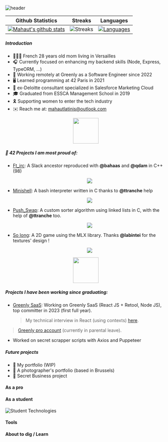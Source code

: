 ![header](https://capsule-render.vercel.app/api?type=waving&height=300&color=gradient&text=Mahaut%20Victoria%20Latinis&textBg=false&fontAlign=50&animation=fadeIn&fontColor=E9E9E9&fontSize=50&descAlign=50&section=header&reversal=false)

|Github Statistics|Streaks|Languages|
|-|-|-|
|[![Mahaut's github stats](https://github-readme-stats.vercel.app/api?username=mahautlatinis&show_icons=true&theme=apprentice&hide_title=true)](https://github.com/mahautlatinis)|![Streaks](https://github-readme-streak-stats.herokuapp.com/?user=mahautlatinis&theme=apprentice)|[![Languages](https://github-readme-stats.vercel.app/api/top-langs/?username=mahautlatinis&show_icons=true&theme=apprentice&layout=compact&hide_title=true)](https://github.com/mahautlatinis)

##### Introduction 

* 🙋🏻‍♀️ French 28 years old mom living in Versailles
* 🎧 Currently focused on enhancing my backend skills (Node, Express, TypeORM, ...)
* 💼 Working remotely at Greenly as a Software Engineer since 2022
* 🖥️ Learned programming at 42 Paris in 2021
* 🏢 ex-Deloitte consultant specialized in Salesforce Marketing Cloud
* 🎓 Graduated from ESSCA Management School in 2019
* 🎗️ Supporting women to enter the tech industry
* ✉️ Reach me at: mahautlatinis@outlook.com

<p align="center">
  <img src="https://upload.wikimedia.org/wikipedia/commons/thumb/8/8d/42_Logo.svg/langfr-560px-42_Logo.svg.png" width=80px height=80px />
</p>

##### 📁 42 Projects I am most proud of: 
* [Ft_irc](https://github.com/malatinipro/ft_irc): A Slack ancestor reproduced with **@bahaas** and **@qdam** in C++ (98)
    <p align="center">
      <img src="https://github-readme-stats.vercel.app/api/pin?username=malatinipro&repo=FT_IRC&theme=apprentice" />
    </p>
* [Minishell](https://github.com/malatinipro/minishell): A bash interpreter written in C thanks to **@ttranche** help
    <p align="center">
      <img src="https://github-readme-stats.vercel.app/api/pin?username=malatinipro&repo=MINISHELL&theme=apprentice" />
    </p>
* [Push_Swap](https://github.com/malatinipro/push_swap): A custom sorter algorithm using linked lists in C, with the help of **@ttranche** too.
    <p align="center">
      <img src="https://github-readme-stats.vercel.app/api/pin?username=malatinipro&repo=PUSH_SWAP&theme=apprentice" />
    </p>
* [So long](https://github.com/malatinipro/so_long): A 2D game using the MLX library. Thanks **@labintei** for the textures' design !
  <p align="center">
    <img src="https://github-readme-stats.vercel.app/api/pin?username=malatinipro&repo=SO_LONG&theme=apprentice" />
  </p>

<p align="center">
 <img src="https://gdm-catalog-fmapi-prod.imgix.net/ProductLogo/3a5342c6-a8bf-4c86-828a-8f41d3cd71c3.png?&w=3840" width=80px height=80px />
</p>

##### Projects I have been working since graduating: 
* [Greenly SaaS](https://greenly.earth/fr-fr): Working on Greenly SaaS (React JS + Retool, Node JS), top committer in 2023 (first full year).
  > My technical interview in React (using contexts) [here](https://github.com/mahautlatinis/react-front-home-test).
> [Greenly pro account](https://github.com/malatinigreenly) (currently in parental leave).
* Worked on secret scrapper scripts with Axios and Puppeteer

##### Future projects
* 🎨 My portfolio (WIP)
* 📸 A photographer's portfolio (based in Brussels)
* 🤫 Secret Business project

#### As a pro

#### As a student
![Student Technologies](https://skillicons.dev/icons?i=vim,bash,linux,emacs,c,cpp,docker,wordpress,css,ts,react,html,git)

#### Tools

#### About to dig / Learn


